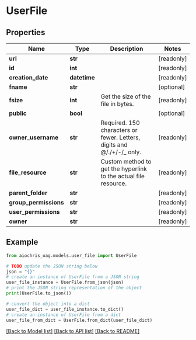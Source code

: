 # UserFile


## Properties

Name | Type | Description | Notes
------------ | ------------- | ------------- | -------------
**url** | **str** |  | [readonly] 
**id** | **int** |  | [readonly] 
**creation_date** | **datetime** |  | [readonly] 
**fname** | **str** |  | [optional] 
**fsize** | **int** | Get the size of the file in bytes. | [readonly] 
**public** | **bool** |  | [optional] 
**owner_username** | **str** | Required. 150 characters or fewer. Letters, digits and @/./+/-/_ only. | [readonly] 
**file_resource** | **str** | Custom method to get the hyperlink to the actual file resource. | [readonly] 
**parent_folder** | **str** |  | [readonly] 
**group_permissions** | **str** |  | [readonly] 
**user_permissions** | **str** |  | [readonly] 
**owner** | **str** |  | [readonly] 

## Example

```python
from aiochris_oag.models.user_file import UserFile

# TODO update the JSON string below
json = "{}"
# create an instance of UserFile from a JSON string
user_file_instance = UserFile.from_json(json)
# print the JSON string representation of the object
print(UserFile.to_json())

# convert the object into a dict
user_file_dict = user_file_instance.to_dict()
# create an instance of UserFile from a dict
user_file_from_dict = UserFile.from_dict(user_file_dict)
```
[[Back to Model list]](../README.md#documentation-for-models) [[Back to API list]](../README.md#documentation-for-api-endpoints) [[Back to README]](../README.md)


